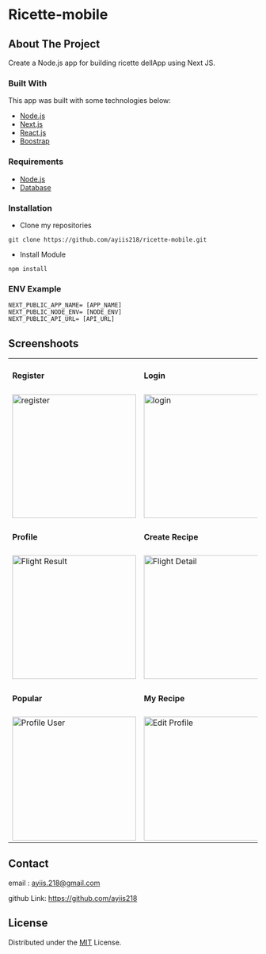 # Ricette-mobile

<!-- ABOUT THE PROJECT -->
## About The Project
Create a Node.js app for building ricette dellApp using Next JS.

### Built With
This app was built with some technologies below:
- [Node.js](https://nodejs.org/en/)
- [Next.js](https://nextjs.org/)
- [React.js](https://reactjs.com/)
- [Boostrap](https://getbootstrap.com/)

### Requirements
* [Node.js](https://nodejs.org/en/)
* [Database](./blanja.sql)

### Installation
- Clone my repositories
```
git clone https://github.com/ayiis218/ricette-mobile.git
```
- Install Module

```
npm install
```

### ENV Example

```
NEXT_PUBLIC_APP_NAME= [APP_NAME]
NEXT_PUBLIC_NODE_ENV= [NODE_ENV]
NEXT_PUBLIC_API_URL= [API_URL]
```

## Screenshoots

<p align="center" display=flex>

<table>

<tr>
<td><h4 style="margin-buttom:8px">Register</h4></td>
<td><h4 style="margin-buttom:8px">Login</h4></td>
<td><h4 style="margin-buttom:8px">Forgot</h4></td>
<td><h4 style="margin-buttom:8px">Home</h4></td>
</tr>
<tr>
<td><image src="https://i.postimg.cc/FHLGsLYq/mobile-36.png" alt="register" width=250></td>
<td><image src="https://i.postimg.cc/d1q9BN5P/mobile-35.png" alt="login" width=250/></td>
<td><image src="https://i.postimg.cc/q7cL2HXx/mobile-37.png" alt="Search" width=250/></td>
<td><image src="https://i.postimg.cc/fWqvcKXp/mobile-33.png" alt="Home" width=250/></td>
</tr>
<tr>
<td><h4 style="margin-buttom:8px">Profile</h4></td>
<td><h4 style="margin-buttom:8px">Create Recipe</h4></td>
<td><h4 style="margin-buttom:8px">Search Recipe</h4></td>
<td><h4 style="margin-buttom:8px">Detail Recipe</h4></td>
</tr>
<tr>
<td><image src="https://i.postimg.cc/dtX4YBVr/mobile-38.png" alt="Flight Result" width=250/></td>
<td><image src="https://i.postimg.cc/05VVtxgt/mobile-41.png" alt="Flight Detail" width=250/></td>
<td><image src="https://i.postimg.cc/nrrG8j83/mobile-34.png" alt="Search" width=250/></td>
<td><image src="https://i.postimg.cc/sDB4wh4X/mobile-31.png" alt="Booking Detail" width=250/></td>
</tr>
<tr>
<td><h4 style="margin-buttom:8px">Popular</h4></td>
<td><h4 style="margin-buttom:8px">My Recipe</h4></td>
<td><h4 style="margin-buttom:8px">Edit Profile</h4></td>
</tr>
<tr>
<td><image src="https://i.postimg.cc/NfW7Vjdx/mobile-32.png" alt="Profile User" width=250/></td>
<td><image src="https://i.postimg.cc/hGRsJtxG/mobile-39.png" alt="Edit Profile" width=250/></td>
<td><image src="https://i.postimg.cc/T1NQhjq8/mobile-40.png" alt="Admin Page" width=250/></td>
</tr>
</table>

## Contact

email : ayiis.218@gmail.com

github Link: https://github.com/ayiis218

## License
Distributed under the [MIT](/LICENSE) License.
